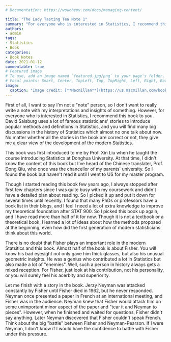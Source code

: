 ```yaml
---
# Documentation: https://wowchemy.com/docs/managing-content/

title: "The Lady Tasting Tea Note 1"
summary: "For everyone who is interested in Statistics, I recommend this book to you."
authors:
- admin
tags: 
- Statistics
- Book
categories: 
- Book Notes
date: 2021-01-12
commentable: true
# Featured image
# To use, add an image named `featured.jpg/png` to your page's folder.
# Focal points: Smart, Center, TopLeft, Top, TopRight, Left, Right, BottomLeft, Bottom, BottomRight.
image:
  caption: "Image credit: [**Macmillan**](https://us.macmillan.com/books/9781466801783)"
---
```


First of all, I want to say I'm not a "note" person, so I don't want to really write a note with my interpretations and insights of something. However, for everyone who is interested in Statistics, I recommend this book to you. David Salsburg uses a lot of famous statisticians' stories to introduce popular methods and definitions in Statistics, and you will find many big discussions in the history of Statistics which almost no one talk about now. No matter whether all the stories in the book are correct or not, they give me a clear view of the development of the modern Statistics.

This book was first introduced to me by Prof. Xin Liu when he taught the course introducing Statistics at Donghua University. At that time, I didn't know the content of this book but I've heard of the Chinese translater, Prof. Dong Qiu, who once was the chancellor of my parents' university. So I found the book but haven't read it until I went to US for my master program.

Though I started reading this book few years ago, I always stopped after first few chapters since I was quite busy with my coursework and didn't have a detailed plan about reading. So I picked it up and put it down for several times until recently. I found that many PhDs or professors have a book list in their blogs, and I feel I need a lot of extra knowledge to improve my theoretical foundation after STAT 900. So I picked this book up again, and I have read more than half of it for now. Though it is not a textbook or a theoretical book, I learned a lot of ideas about how the methods proposed at the beginning, even how did the first generation of modern statisticians think about this world.

There is no doubt that Fisher plays an important role in the modern Statsitics and this book. Almost half of the book is about Fisher. You will know his bad eyesight not only gave him thick glasses, but also his unusual geometric insights. He was a genius who contributed a lot in Statistics but also made a lot of "enemies". Well, such a person in history always gets a mixed reception. For Fisher, just look at his contribution, not his personality, or you will surely feel his acerbity and superiority.

Let me finish with a story in the book. Jerzy Neyman was attacked constantly by Fisher until Fisher died in 1962, but he never responded. Neyman once presented a paper in French at an international meeting, and Fisher was in the audience. Neyman knew that Fisher would attack him on some unimportant minor aspect of the paper and "tear it and Neyman to pieces". However, when he finished and waited for questions, Fisher didn't say anything. Later Neyman discovered that Fisher couldn't speak French. Think about the big "battle" between Fisher and Neyman-Pearson. If I were Neyman, I don't know if I would have the confidence to battle with Fisher under this pressure.